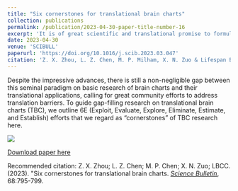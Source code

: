 ```yaml
---
title: "Six cornerstones for translational brain charts"
collection: publications
permalink: /publication/2023-04-30-paper-title-number-16
excerpt: 'It is of great scientific and translational promise to formulate a normative reference for the lifespan development of human brain to precisely quantify individual differences. By aggregating more than 120,000 brain imaging scans across the world, the Lifespan Brain Chart Consortium (LBCC) recently published brain charts for the human lifespan in Nature. These charts have revealed previously undocumented neurodevelopmental milestones, marking a research model on team working for the neuroimaging community towards population neuroscience. The LBCC team demonstrated that after decades of advancement and accumulation in technologies, methods, and resources, we now have a tangible opportunity to achieve translational science for brain health. '
date: 2023-04-30
venue: 'SCIBULL'
paperurl: 'https://doi.org/10.1016/j.scib.2023.03.047'
citation: 'Z. X. Zhou, L. Z. Chen, M. P. Milham, X. N. Zuo & Lifespan Brain Chart Consortium. (2023). &quot;Six cornerstones for translational brain charts.&quot; <i>Science Bulletin</i>, 	68:795-799.'
---
```

Despite the impressive advances, there is still a non-negligible gap between this seminal paradigm on basic research of brain charts and their translational applications, calling for great community efforts to address translation barriers. To guide gap-filling research on translational brain charts (TBC), we outline 6E (Exploit, Evaluate, Explore, Eliminate, Estimate, and Establish) efforts that we regard as “cornerstones” of TBC research here.

<img src='https://ars.els-cdn.com/content/image/1-s2.0-S2095927323002244-gr1.jpg' align="middle"><br/>

[Download paper here](https://github.com/zuoxinian/zuoxinian.github.io/blob/master/files/SCIBULL-TBC.pdf)

Recommended citation: Z. X. Zhou; L. Z. Chen; M. P. Chen; X. N. Zuo; LBCC. (2023). &quot;Six cornerstones for translational brain charts. [<i>Science Bulletin</i>](https://www.sciencedirect.com/journal/science-bulletin), 68:795-799.
